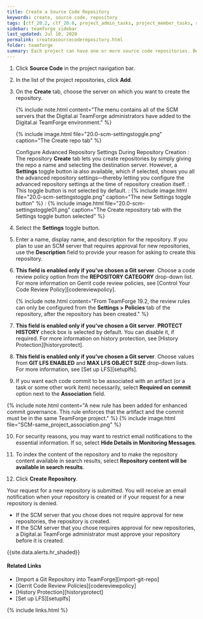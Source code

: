 ```yaml
---
title: Create a Source Code Repository
keywords: create, source code, repository
tags: [ctf_20.2, ctf_20.0, project_admin_tasks, project_member_tasks, source_code, git_gerrit, scm, ctf_19.2]
sidebar: teamforge_sidebar
last_updated: Jul 10, 2020
permalink: createasourcecoderepository.html
folder: teamforge
summary: Each project can have one or more source code repositories. Before you can create a source code repository, a site administrator must first add one or more SCM servers to the Digital.ai TeamForge environment.
---
```


1. Click **Source Code** in the project navigation bar.

2. In the list of the project repositories, click **Add**.

3. On the **Create** tab, choose the server on which you want to create the repository.

   {% include note.html content="The menu contains all of the SCM servers that the Digital.ai TeamForge administrators have added to the Digital.ai TeamForge environment." %}

   {% include image.html file="20.0-scm-settingstoggle.png" caption="The Create repo tab" %}   

   Configure Advanced Repository Settings During Repository Creation
   : The repository **Create** tab lets you create repositories by simply giving the repo a name and selecting the destination server. However, a **Settings** toggle button ia also available, which if selected, shows you all the advanced repository settings—thereby letting you configure the advanced repository settings at the time of repository creation itself. 
   : This toggle button is not selected by default. 
   : {% include image.html file="20.0-scm-settingstoggle.png" caption="The new Settings toggle button" %}
   : {% include image.html file="20.0-scm-settingstoggle01.png" caption="The Create repository tab with the Settings toggle button selected" %}

4. Select the **Settings** toggle button. 

5. Enter a name, display name, and description for the repository. If you plan to use an SCM server that requires approval for new repositories, use the **Description** field to provide your reason for asking to create this repository.

6. **This field is enabled only if you've chosen a Git server**. Choose a code review policy option from the **REPOSITORY CATEGORY** drop-down list. For more information on Gerrit code review policies, see [Control Your Code Review Policy][codereviewpolicy].

   {% include note.html content="From TeamForge 19.2, the review rules can only be configured from the **Settings > Policies** tab of the repository, after the repository has been created." %}

7. **This field is enabled only if you've chosen a Git server**. **PROTECT HISTORY** check box is selected by default. You can disable it, if required. For more information on history protection, see [History Protection][historyprotect].

8. **This field is enabled only if you've chosen a Git server**. Choose values from **GIT LFS ENABLED** and **MAX LFS OBJECT SIZE** drop-down lists. For more information, see [Set up LFS][setuplfs].

9. If you want each code commit to be associated with an artifact (or a task or some other work item) necessarily, select **Required on commit** option next to the **Association** field.

  {% include note.html content="A new rule has been added for enhanced commit governance. This rule enforces that the artifact and the commit must be in the same TeamForge project." %}
  {% include image.html file="SCM-same_project_association.png" %}

10. For security reasons, you may want to restrict email notifications to the essential information. If so, select **Hide Details in Monitoring Messages**.

11. To index the content of the repository and to make the repository content available in search results, select **Repository content will be available in search results**.

12. Click **Create Repository**.

Your request for a new repository is submitted. You will receive an email notification when your repository is created or if your request for a new repository is denied.

* If the SCM server that you chose does not require approval for new repositories, the repository is created.
* If the SCM server that you chose requires approval for new repositories, a Digital.ai TeamForge administrator must approve your repository before it is created.

<!-- {% include note.html content="For information about implications of TeamForge EventQ integration on SCM commits and associations, see [SCM Commits in TeamForge with EventQ Integration][eventq_overview.html#scmcommitsinTFeventqintegration]." %} -->


{{site.data.alerts.hr_shaded}}
#### Related Links

* [Import a Git Repository into TeamForge][import-git-repo]
* [Gerrit Code Review Policies][codereviewpolicy]
* [History Protection][historyprotect]
* [Set up LFS][setuplfs]




{% include links.html %}